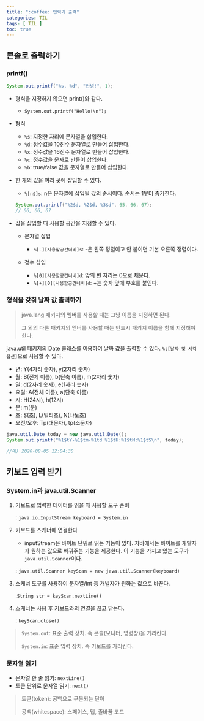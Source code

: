 ```yaml
---
title: ":coffee: 입력과 출력"
categories: TIL
tags: [ TIL ]
toc: true
---
```


## 콘솔로 출력하기 

### printf() 

```java
System.out.printf("%s, %d", "안녕!", 1);
```

- 형식을 지정하지 않으면 print()와 같다.

  - `System.out.printf("Hello!\n");`

- 형식

  - `%s`: 지정한 자리에 문자열을 삽입한다.
  - `%d`: 정수값을 10진수 문자열로 만들어 삽입한다.
  - `%x`: 정수값을 16진수 문자열로 만들어 삽입한다.
  - `%c`: 정수값을 문자로 만들어 삽입한다.
  - `%b`: true/false 값을 문자열로 만들어 삽입한다.

- 한 개의 값을 여러 곳에 삽입할 수 있다.

  - `%[n$]s`: n은 문자열에 삽입될 값의 순서이다. 순서는 1부터 증가한다.

  ```java
  System.out.printf("%2$d, %2$d, %3$d", 65, 66, 67);
  // 66, 66, 67
  ```

- 값을 삽입할 때 사용할 공간을 지정할 수 있다.

  - 문자열 삽입
    - `%[-][사용할공간너비]s`: -은 왼쪽 정렬이고 안 붙이면 기본 오른쪽 정렬이다.

  - 정수 삽입
    - `%[0][사용할공간너비]d`: 앞의 빈 자리는 0으로 채운다.
    - `%[+][0][사용할공간너비]d`: +는 숫자 앞에 부호를 붙인다.



### 형식을 갖춰 날짜 값 출력하기

> java.lang 패키지의 멤버를 사용할 때는 그냥 이름을 지정하면 된다. 
>
> 그 외의 다른 패키지의 멤버를 사용할 때는 반드시 패키지 이름을 함께 지정해야 한다.

java.util 패키지의 Date 클래스를 이용하여 날짜 값을 출력할 수 있다. `%t[날짜 및 시각 옵션]`으로 사용할 수 있다.

- 년: Y(4자리 숫자), y(2자리 숫자)
- 월: B(전체 이름), b(단축 이름), m(2자리 숫자)
- 일: d(2자리 숫자), e(1자리 숫자)
- 요일: A(전체 이름), a(단축 이름)
- 시: H(24시), h(12시)
- 분: m(분)
- 초: S(초), L(밀리초), N(나노초)
- 오전/오후: Tp(대문자), tp(소문자)

```java
java.util.Date today = new java.util.Date();
System.out.printf("%1$tY-%1$tm-%1td %1$tH:%1$tM:%1$tS\n", today);

//예) 2020-08-05 12:04:30
```



## 키보드 입력 받기

### System.in과 java.util.Scanner

1. 키보드로 입력한 데이터를 읽을 때 사용할 도구 준비

   : `java.io.InputStream keyboard = System.in`

2. 키보드를 스캐너에 연결한다

   - inputStream은 바이트 단위로 읽는 기능이 있다. 자바에서는 바이트를 개발자가 원하는 값으로 바꿔주는 기능을 제공한다. 이 기능을 가지고 있는 도구가 `java.util.Scanner`이다. 

   : `java.util.Scanner keyScan = new java.util.Scanner(keyboard)`

3. 스캐너 도구를 사용하여 문자열/int 등 개발자가 원하는 값으로 바꾼다.

   :`String str = keyScan.nextLine()`

4. 스캐너는 사용 후 키보드와의 연결을 끊고 닫는다. 

   : `keyScan.close()`

> `System.out`: 표준 출력 장치. 즉 콘솔(모니터, 명령창)을 가리킨다.
>
> `System.in`: 표준 입력 장치. 즉 키보드를 가리킨다.



### 문자열 읽기

- 문자열 한 줄 읽기: `nextLine()`
- 토큰 단위로 문자열 읽기: `next()`

> 토큰(token): 공백으로 구분되는 단어
>
> 공백(whitespace): 스페이스, 탭, 줄바꿈 코드



